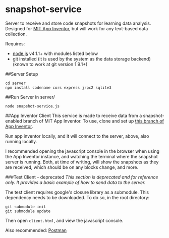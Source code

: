 # snapshot-service
Server to receive and store code snapshots for learning data analysis.
Designed for [MIT App Inventor](http://appinventor.mit.edu/explore/), but will work for any text-based data collection.

Requires:
* [node.js](http://nodejs.org) v4.1.1+ with modules listed below
* git installed (it is used by the system as the data storage backend) (known to work at git version 1.9.1+)

##Server Setup
```
cd server
npm install codename cors express jrpc2 sqlite3
```

##Run Server
in server/
```
node snapshot-service.js
```

##App Inventor Client
This service is made to receive data from a snapshot-enabled branch of MIT App Inventor.
To use, clone and set up [this branch of App Inventor](https://github.com/marksherman/appinventor-sources/tree/snapshot-service).

Run app inventor locally, and it will connect to the server, above, also running locally.

I recommended opening the javascript console in the browser when using the App Inventor instance, and watching the terminal where the snapshot server is running. Both, at time of writing, will show the snapshots as they are received, which should be on any blocks change, and more.

###Test Client - deprecated
*This section is deprecated and for reference only. It provides a basic example of how to send data to the server.*

The test client requires google's closure library as a submodule. This dependency needs to be downloaded. To do so, in the root directory:
```
git submodule init
git submodule update
```

Then open ```client.html```, and view the javascript console.

Also recommended: [Postman](https://chrome.google.com/webstore/detail/postman/fhbjgbiflinjbdggehcddcbncdddomop?hl=en)

